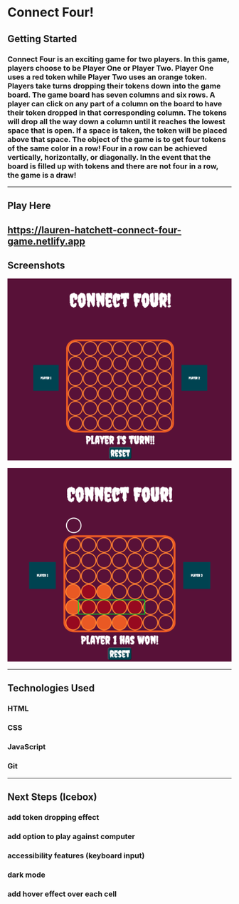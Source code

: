 # Connect Four!

## Getting Started

### Connect Four is an exciting game for two players. In this game, players choose to be Player One or Player Two. Player One uses a red token while Player Two uses an orange token. Players take turns dropping their tokens down into the game board. The game board has seven columns and six rows. A player can click on any part of a column on the board to have their token dropped in that corresponding column. The tokens will drop all the way down a column until it reaches the lowest space that is open. If a space is taken, the token will be placed above that space. The object of the game is to get four tokens of the same color in a row! Four in a row can be achieved vertically, horizontally, or diagonally. In the event that the board is filled up with tokens and there are not four in a row, the game is a draw!
---
## Play Here
https://lauren-hatchett-connect-four-game.netlify.app
---
## Screenshots

![Screenshot 1](assets/Connect%20Four%20Screenshot.png)

![Screenshot 2](assets/Connect%20Four%20Screenshot%202.png)


---
## Technologies Used

### HTML
### CSS
### JavaScript
### Git
---
## Next Steps (Icebox)

### add token dropping effect
### add option to play against computer
### accessibility features (keyboard input)
### dark mode
### add hover effect over each cell



